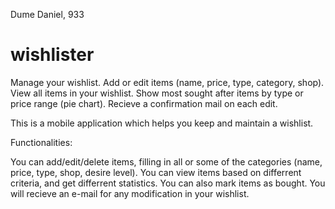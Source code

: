 Dume Daniel, 933

# wishlister

Manage your wishlist. 
Add or edit items (name, price, type, category, shop). 
View all items in your wishlist.
Show most sought after items by type or price range (pie chart).
Recieve a confirmation mail on each edit.

This is a mobile application which helps you keep and maintain a wishlist.

Functionalities:

You can add/edit/delete items, filling in all or some of the categories (name, price, type, shop, desire level).
You can view items based on differrent criteria, and get differrent statistics.
You can also mark items as bought. You will recieve an e-mail for any modification in your wishlist.
